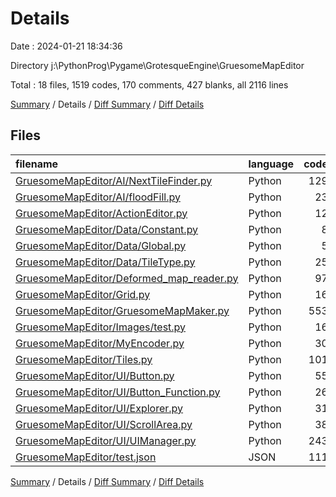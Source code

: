 # Details

Date : 2024-01-21 18:34:36

Directory j:\\PythonProg\\Pygame\\GrotesqueEngine\\GruesomeMapEditor

Total : 18 files,  1519 codes, 170 comments, 427 blanks, all 2116 lines

[Summary](results.md) / Details / [Diff Summary](diff.md) / [Diff Details](diff-details.md)

## Files
| filename | language | code | comment | blank | total |
| :--- | :--- | ---: | ---: | ---: | ---: |
| [GruesomeMapEditor/AI/NextTileFinder.py](/GruesomeMapEditor/AI/NextTileFinder.py) | Python | 129 | 18 | 33 | 180 |
| [GruesomeMapEditor/AI/floodFill.py](/GruesomeMapEditor/AI/floodFill.py) | Python | 23 | 0 | 8 | 31 |
| [GruesomeMapEditor/ActionEditor.py](/GruesomeMapEditor/ActionEditor.py) | Python | 12 | 0 | 5 | 17 |
| [GruesomeMapEditor/Data/Constant.py](/GruesomeMapEditor/Data/Constant.py) | Python | 8 | 5 | 9 | 22 |
| [GruesomeMapEditor/Data/Global.py](/GruesomeMapEditor/Data/Global.py) | Python | 5 | 0 | 3 | 8 |
| [GruesomeMapEditor/Data/TileType.py](/GruesomeMapEditor/Data/TileType.py) | Python | 25 | 0 | 6 | 31 |
| [GruesomeMapEditor/Deformed_map_reader.py](/GruesomeMapEditor/Deformed_map_reader.py) | Python | 97 | 9 | 33 | 139 |
| [GruesomeMapEditor/Grid.py](/GruesomeMapEditor/Grid.py) | Python | 16 | 1 | 8 | 25 |
| [GruesomeMapEditor/GruesomeMapMaker.py](/GruesomeMapEditor/GruesomeMapMaker.py) | Python | 553 | 71 | 174 | 798 |
| [GruesomeMapEditor/Images/test.py](/GruesomeMapEditor/Images/test.py) | Python | 16 | 4 | 2 | 22 |
| [GruesomeMapEditor/MyEncoder.py](/GruesomeMapEditor/MyEncoder.py) | Python | 30 | 6 | 10 | 46 |
| [GruesomeMapEditor/Tiles.py](/GruesomeMapEditor/Tiles.py) | Python | 101 | 3 | 25 | 129 |
| [GruesomeMapEditor/UI/Button.py](/GruesomeMapEditor/UI/Button.py) | Python | 55 | 7 | 18 | 80 |
| [GruesomeMapEditor/UI/Button_Function.py](/GruesomeMapEditor/UI/Button_Function.py) | Python | 26 | 5 | 8 | 39 |
| [GruesomeMapEditor/UI/Explorer.py](/GruesomeMapEditor/UI/Explorer.py) | Python | 31 | 5 | 16 | 52 |
| [GruesomeMapEditor/UI/ScrollArea.py](/GruesomeMapEditor/UI/ScrollArea.py) | Python | 38 | 3 | 8 | 49 |
| [GruesomeMapEditor/UI/UIManager.py](/GruesomeMapEditor/UI/UIManager.py) | Python | 243 | 33 | 61 | 337 |
| [GruesomeMapEditor/test.json](/GruesomeMapEditor/test.json) | JSON | 111 | 0 | 0 | 111 |

[Summary](results.md) / Details / [Diff Summary](diff.md) / [Diff Details](diff-details.md)